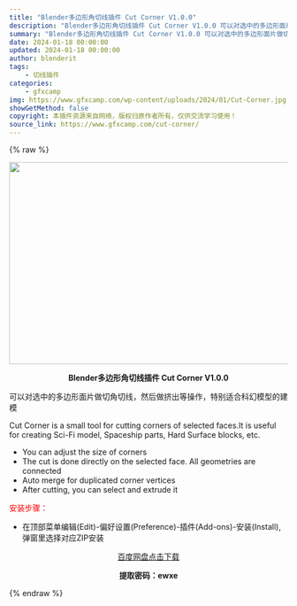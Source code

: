 ```yaml
---
title: "Blender多边形角切线插件 Cut Corner V1.0.0"
description: "Blender多边形角切线插件 Cut Corner V1.0.0 可以对选中的多边形面片做切角切线，然后做挤出等操作，特别适合科幻模型的建模 Cut Corner is a small tool f..."
summary: "Blender多边形角切线插件 Cut Corner V1.0.0 可以对选中的多边形面片做切角切线，然后做挤出等操作，特别适合科幻模型的建模 Cut Corner is a small tool f..."
date: 2024-01-18 00:00:00
updated: 2024-01-18 00:00:00
author: blenderit
tags: 
    - 切线插件
categories:
    - gfxcamp
img: https://www.gfxcamp.com/wp-content/uploads/2024/01/Cut-Corner.jpg
showGetMethod: false
copyright: 本插件资源来自网络，版权归原作者所有，仅供交流学习使用！
source_link: https://www.gfxcamp.com/cut-corner/
---
```


{% raw %}
<div><p><img decoding="async" class="aligncenter size-full wp-image-117884" src="https://www.gfxcamp.com/wp-content/uploads/2024/01/Cut-Corner.jpg" data-src="https://www.gfxcamp.com/wp-content/uploads/2024/01/Cut-Corner.jpg" alt="" width="640" height="365" data-srcset="https://www.gfxcamp.com/wp-content/uploads/2024/01/Cut-Corner.jpg 640w, https://www.gfxcamp.com/wp-content/uploads/2024/01/Cut-Corner-150x86.jpg 150w" data-sizes="(max-width: 640px) 100vw, 640px"></p><p style="text-align: center;"><strong>Blender多边形角切线插件 Cut Corner V1.0.0</strong></p><p data-pm-slice="1 3 []">可以对选中的多边形面片做切角切线，然后做挤出等操作，特别适合科幻模型的建模</p><p data-pm-slice="1 3 []">Cut Corner is a small tool for cutting corners of selected faces.It is useful for creating Sci-Fi model, Spaceship parts, Hard Surface blocks, etc.</p><ul>
<li>You can adjust the size of corners</li>
<li>The cut is done directly on the selected face. All geometries are connected</li>
<li>Auto merge for duplicated corner vertices</li>
<li>After cutting, you can select and extrude it</li>
</ul><p><span style="color: #ff0000;">安装步骤：</span></p><ul>
<li>在顶部菜单编辑(Edit)-偏好设置(Preference)-插件(Add-ons)-安装(Install),弹窗里选择对应ZIP安装</li>
</ul><p style="text-align: center;"><a class="maxbutton-3 maxbutton maxbutton-baidu" target="_blank" rel="noopener" href="https://pan.baidu.com/s/1biKytjdEwnEIrG43Hfatrg?pwd=ewxe"><span class="mb-text">百度网盘点击下载</span></a></p><p style="text-align: center;"><strong>提取密码：ewxe</strong></p></div>
<div style="display: none">gfxcamp</div>
{% endraw %}